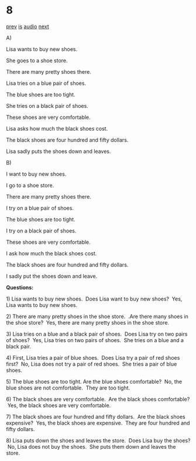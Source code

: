 # 8

[prev](../en/story_07.md)
[is](../is/story_08.md)
[audio](../audio/story_08.mp3)
[next](../en/story_09.md)

A\)

Lisa wants to buy new shoes.

She goes to a shoe store.

There are many pretty shoes there.

Lisa tries on a blue pair of shoes.

The blue shoes are too tight.

She tries on a black pair of shoes.

These shoes are very comfortable.

Lisa asks how much the black shoes cost.

The black shoes are four hundred and fifty dollars.

Lisa sadly puts the shoes down and leaves.

B\)

I want to buy new shoes.

I go to a shoe store.

There are many pretty shoes there.

I try on a blue pair of shoes.

The blue shoes are too tight.

I try on a black pair of shoes.

These shoes are very comfortable.

I ask how much the black shoes cost.

The black shoes are four hundred and fifty dollars.

I sadly put the shoes down and leave.

**Questions:**

1\) Lisa wants to buy new shoes.  Does Lisa want to buy new shoes?  Yes,
Lisa wants to buy new shoes.

2\) There are many pretty shoes in the shoe store.  .Are there many
shoes in the shoe store?  Yes, there are many pretty shoes in the shoe
store.

3\) Lisa tries on a blue and a black pair of shoes.  Does Lisa try on
two pairs of shoes?  Yes, Lisa tries on two pairs of shoes.  She tries
on a blue and a black pair.

4\) First, Lisa tries a pair of blue shoes.  Does Lisa try a pair of red
shoes first?  No, Lisa does not try a pair of red shoes.  She tries a
pair of blue shoes.

5\) The blue shoes are too tight. Are the blue shoes comfortable?  No,
the blue shoes are not comfortable.  They are too tight.

6\) The black shoes are very comfortable.  Are the black shoes
comfortable?  Yes, the black shoes are very comfortable.

7\) The black shoes are four hundred and fifty dollars.  Are the black
shoes expensive?  Yes, the black shoes are expensive.  They are four
hundred and fifty dollars.

8\) Lisa puts down the shoes and leaves the store.  Does Lisa buy the
shoes?  No, Lisa does not buy the shoes.  She puts them down and leaves
the store.
